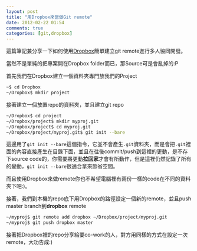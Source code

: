 ```yaml
---
layout: post
title: "用Dropbox來當做Git remote"
date: 2012-02-22 01:54
comments: true
categories: [git,dropbox]
---
```


這篇筆記兼分享一下如何使用[Dropbox](www.dropbox.com)簡單建立git remote進行多人協同開發。

當然不是單純的把專案開在Dropbox folder而已，那Source可是會亂掉的:P

<!-- more -->

首先我們在Dropbox建立一個資料夾專門放我們的Project

```bash
~$ cd Dropbox
~/Dropbox$ mkdir project
```

接著建立一個放置repo的資料夾，並且建立git repo

```bash
~/Dropbox$ cd project
~/Dropbox/project$ mkdir myproj.git
~/Dropbox/project$ cd myproj.git
~/Dropbox/project/myproj.git$ git init --bare
```
這邊用了`git init --bare`這個指令，它並不會產生`.git`資料夾，而是會把`.git`裡面的內容直接產生在目錄下面，並且在往後commit/push到這裡的更動，是不存下source code的，你需要將更動**拉回家**才會有所動作，但是這裡仍然記錄了所有的變動，`git init --bare`很適合拿來節省空間。

而且使用Dropbox來做remote你也不希望電腦裡有兩份一樣的code在不同的資料夾下吧:)。

接著，我們到本機的repo底下用Dropbox的路徑設定一個新的remote，並且push master branch到**dropbox** remote

```bash
~/myproj$ git remote add dropbox ~/Dropbox/project/myproj.git
~/myproj$ git push dropbox master
```
接著把Dropbox裡的repo分享給要co-work的人，對方用同樣的方式在設定一次remote，大功告成:)

